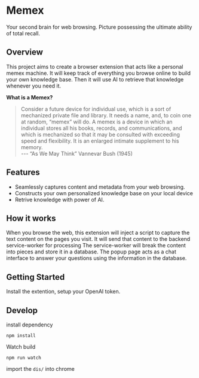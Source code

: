# Memex
Your second brain for web browsing. Picture possessing the ultimate ability of total recall.

## Overview

This project aims to create a browser extension that acts like a personal memex machine.
It will keep track of everything you browse online to build your own knowledge base.
Then it will use AI to retrieve that knowledge whenever you need it.

**What is a Memex?**
> Consider a future device for individual use, which is a sort of mechanized private file and library. It needs a name, and, to coin one at random, “memex” will do. A memex is a device in which an individual stores all his books, records, and communications, and which is mechanized so that it may be consulted with exceeding speed and flexibility. It is an enlarged intimate supplement to his memory.   
> --- “As We May Think”  Vannevar Bush (1945)


## Features
- Seamlessly captures content and metadata from your web browsing.
- Constructs your own personalized knowledge base on your local device
- Retrive knowledge with power of AI. 

## How it works 

When you browse the web, this extension will inject a script to capture the text content on the pages you visit. It will send that content to the backend service-worker for processing
The service-worker will break the content into pieces and store it in a database.
The popup page acts as a chat interface to answer your questions using the information in the database.

## Getting Started
Install the extention, setup your OpenAI token.

## Develop

install dependency
```
npm install 
```
Watch build
```
npm run watch
```
import the `dis/` into chrome 
